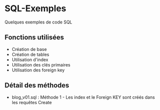 # SQL-Exemples
Quelques exemples de code SQL

## Fonctions utilisées
- Création de base
- Création de tables
- Utilisation d'index
- Utilisation des clés primaires
- Utilisation des foreign key

## Détail des méthodes
- blog_v01.sql : Méthode 1 - Les index et le Foreign KEY sont créés dans les requêtes Create